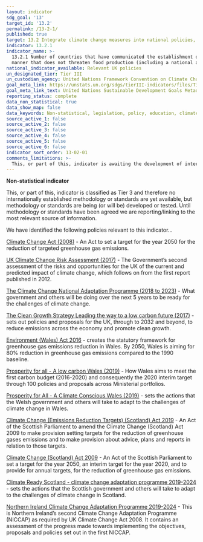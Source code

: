 ```yaml
---
layout: indicator
sdg_goal: '13'
target_id: '13.2'
permalink: /13-2-1/
published: true
target: 13.2 Integrate climate change measures into national policies, strategies and planning
indicator: 13.2.1
indicator_name: >-
  13.2.1 Number of countries that have communicated the establishment or operationalization of an integrated policy/strategy/plan which increases their ability to adapt to the adverse impacts of climate change, and foster climate resilience and low greenhouse gas emissions development in a
  manner that does not threaten food production (including a national adaptation plan, nationally determined contribution, national communication, biennial update report or other)
national_indicator_available: Relevant UK policies
un_designated_tier: Tier III
un_custodian_agency: United Nations Framework Convention on Climate Change (UNFCCC)
goal_meta_link: https://unstats.un.org/sdgs/tierIII-indicators/files/Tier3-13-02-01.pdf
goal_meta_link_text: United Nations Sustainable Development Goals Metadata (PDF 4.0 MB)
reporting_status: complete
data_non_statistical: true
data_show_map: false
data_keywords: Non-statistical, legislation, policy, education, climate change
source_active_1: false
source_active_2: false
source_active_3: false
source_active_4: false
source_active_5: false
source_active_6: false
indicator_sort_order: 13-02-01
comments_limitations: >-
  This, or part of this, indicator is awaiting the development of internationally established methodology and standards (classified by the UN as tier 3). Data follows the UN specification for this indicator. This indicator has been identified in collaboration with topic experts.
---
```

**Non-statistical indicator**

This, or part of this, indicator is classified as Tier 3 and therefore no internationally established methodology or standards are yet available, but methodology or standards are being (or will be) developed or tested. Until methodology or standards have been agreed we are reporting/linking to the most relevant source of information.

We have identified the following policies relevant to this indicator...

[Climate Change Act (2008)](https://www.legislation.gov.uk/ukpga/2008/27/contents) - An Act to set a target for the year 2050 for the reduction of targeted greenhouse gas emissions.

[UK Climate Change Risk Assessment (2017)](https://www.gov.uk/government/publications/uk-climate-change-risk-assessment-2017) -  The Government’s second assessment of the risks and opportunities for the UK of the current and predicted impact of climate change, which follows on from the first report published in 2012.

[The Climate Change National Adaptation Programme (2018 to 2023)](https://www.gov.uk/government/publications/climate-change-second-national-adaptation-programme-2018-to-2023) - What government and others will be doing over the next 5 years to be ready for the challenges of climate change.

[The Clean Growth Strategy Leading the way to a low carbon future (2017)](https://assets.publishing.service.gov.uk/government/uploads/system/uploads/attachment_data/file/700496/clean-growth-strategy-correction-april-2018.pdf) - sets out policies and proposals for the UK, through to 2032 and beyond, to reduce emissions across the economy and promote clean growth.

[Environment (Wales) Act 2016](http://www.legislation.gov.uk/anaw/2016/3/introduction) - creates the statutory framework for greenhouse gas emissions reduction in Wales. By 2050, Wales is aiming for 80% reduction in greenhouse gas emissions compared to the 1990 baseline.   

[Prosperity for all - A low carbon Wales (2019)](https://gov.wales/sites/default/files/publications/2019-06/low-carbon-delivery-plan_1.pdf) - How Wales aims to meet the first carbon budget (2016-2020) and consequently the 2020 interim target through 100 policies and proposals across Ministerial portfolios.

[Prosperity for All - A Climate Conscious Wales (2019)](https://gov.wales/prosperity-all-climate-conscious-wales) - sets the actions that the Welsh government and others will take to adapt to the challenges of climate change in Wales.

[Climate Change (Emissions Reduction Targets) (Scotland) Act 2019](http://www.legislation.gov.uk/asp/2019/15/contents/enacted) - An Act of the Scottish Parliament to amend the Climate Change (Scotland) Act 2009 to make provision setting targets for the reduction of greenhouse gases emissions and to make provision about advice, plans and reports in relation to those targets.

[Climate Change (Scotland) Act 2009](http://www.legislation.gov.uk/asp/2009/12/contents) - An Act of the Scottish Parliament to set a target for the year 2050, an interim target for the year 2020, and to provide for annual targets, for the reduction of greenhouse gas emissions.

[Climate Ready Scotland - climate change adaptation programme 2019-2024](https://www.gov.scot/publications/climate-ready-scotland-second-scottish-climate-change-adaptation-programme-2019-2024/pages/1/) - sets the actions that the Scottish government and others will take to adapt to the challenges of climate change in Scotland. 

[Northern Ireland Climate Change Adaptation Programme 2019-2024](https://www.daera-ni.gov.uk/sites/default/files/publications/daera/Northern%20Ireland%20Climate%20Change%20Adaptation%20Programme%202019-2024%20Final-Laid.PDF) - This is Northern Ireland’s second Climate Change Adaptation Programme (NICCAP) as required by UK Climate Change Act 2008. It contains an assessment of the progress made towards implementing the objectives, proposals and policies set out in the first NICCAP.

<br><br>